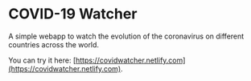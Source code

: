 # COVID-19 Watcher

A simple webapp to watch the evolution of the coronavirus on different countries across the world.

You can try it here: [https://covidwatcher.netlify.com](https://covidwatcher.netlify.com).

